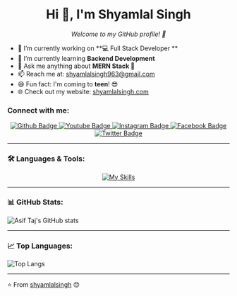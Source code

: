 <h1 align="center">Hi 👋, I'm Shyamlal Singh</h1>

<p align="center">
  <i>Welcome to my GitHub profile! 🚀</i>
</p>

- 🔭 I’m currently working on **💻 Full Stack Developer **
- 🌱 I’m currently learning **Backend Development**
- 💬 Ask me anything about **MERN Stack 🚀**
- 📫 Reach me at: [shyamlalsingh963@gmail.com](mailto:shyamlalsingh963@gmail.com)
- 😄 Fun fact: I'm coming to **teen**! 😎
- 🌐 Check out my website: [shyamlalsingh.com](https://shyamlalsingh.com)
 

### Connect with me:

<div id="badges" align="center">
  <a href="https://github.com/shyamlalsingh">
    <img src="https://img.shields.io/badge/Github-white?style=for-the-badge&logo=Github&logoColor=black" alt="Github Badge"/>
  </a>
  <a href="https://www.youtube.com/channel/shyamlal singh">
    <img src="https://img.shields.io/badge/YouTube-red?style=for-the-badge&logo=youtube&logoColor=white" alt="Youtube Badge"/>
  </a>
  <a href="https://www.instagram.com/shyamlal_._singh">
    <img src="https://img.shields.io/badge/Instagram-purple?style=for-the-badge&logo=instagram&logoColor=white" alt="Instagram Badge"/>
  </a>
  <a href="https://fb.com/shyamlal singh">
    <img src="https://img.shields.io/badge/Facebook-blue?style=for-the-badge&logo=facebook&logoColor=white" alt="Facebook Badge"/>
  </a>
  <a href="https://twitter.com/shyamlalsingh">
    <img src="https://img.shields.io/badge/Twitter-blue?style=for-the-badge&logo=twitter&logoColor=white" alt="Twitter Badge"/>
  </a>
</div>

---

### 🛠️ **Languages & Tools:**

<p align="center">
  <a href="https://skillicons.dev">
    <img src="https://skillicons.dev/icons?i=c,cpp,java,js,html,css,php,figma,react,vite,postman,nodejs,express,mongodb,mysql,postgres,git,github,vscode,xd&perline=10" alt="My Skills" />
  </a>
</p>

---

### 📊 **GitHub Stats:**

![Asif Taj's GitHub stats](https://github-readme-stats.vercel.app/api?username=shyamlalsingh&show_icons=true&theme=dark)

---

### 📈 **Top Languages:**

![Top Langs](https://github-readme-stats.vercel.app/api/top-langs/?username=shyamlalsingh&theme=dark)

---

⭐️ From [shyamlalsingh](https://github.com/shyamlalsingh) 😊

